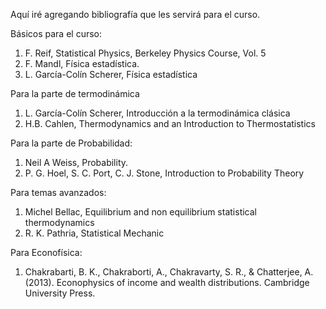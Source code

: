 Aquí iré agregando bibliografía que les servirá para el curso.  

Básicos para el curso: 

1. F. Reif, Statistical Physics, Berkeley Physics Course, Vol. 5
2. F. Mandl, Física estadística. 
3. L. García-Colín Scherer, Física estadística 

Para la parte de termodinámica

1. L. García-Colín Scherer, Introducción a la termodinámica clásica
2. H.B. Cahlen, Thermodynamics and an Introduction to Thermostatistics

Para la parte de Probabilidad:  

1. Neil A Weiss, Probability. 
2. P. G. Hoel, S. C. Port, C. J. Stone, Introduction to Probability Theory

Para temas avanzados: 

1. Michel Bellac, Equilibrium and non equilibrium statistical thermodynamics
2. R. K. Pathria, Statistical Mechanic

Para Econofísica: 

1. Chakrabarti, B. K., Chakraborti, A., Chakravarty, S. R., & Chatterjee, A. (2013). Econophysics of income and wealth distributions. Cambridge University Press.
